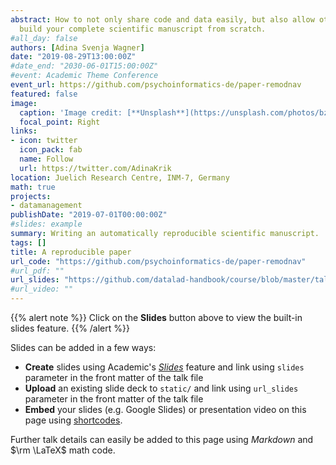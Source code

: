 ```yaml
---
abstract: How to not only share code and data easily, but also allow others to
  build your complete scientific manuscript from scratch.
#all_day: false
authors: [Adina Svenja Wagner]
date: "2019-08-29T13:00:00Z"
#date_end: "2030-06-01T15:00:00Z"
#event: Academic Theme Conference
event_url: https://github.com/psychoinformatics-de/paper-remodnav
featured: false
image:
  caption: 'Image credit: [**Unsplash**](https://unsplash.com/photos/bzdhc5b3Bxs)'
  focal_point: Right
links:
- icon: twitter
  icon_pack: fab
  name: Follow
  url: https://twitter.com/AdinaKrik
location: Juelich Research Centre, INM-7, Germany
math: true
projects:
- datamanagement
publishDate: "2019-07-01T00:00:00Z"
#slides: example
summary: Writing an automatically reproducible scientific manuscript.
tags: []
title: A reproducible paper
url_code: "https://github.com/psychoinformatics-de/paper-remodnav"
#url_pdf: ""
url_slides: "https://github.com/datalad-handbook/course/blob/master/talks/PDFs/reproduciblepaper_INM7seminar_wagner.pdf"
#url_video: ""
---
```


{{% alert note %}}
Click on the **Slides** button above to view the built-in slides feature.
{{% /alert %}}

Slides can be added in a few ways:

- **Create** slides using Academic's [*Slides*](https://sourcethemes.com/academic/docs/managing-content/#create-slides) feature and link using `slides` parameter in the front matter of the talk file
- **Upload** an existing slide deck to `static/` and link using `url_slides` parameter in the front matter of the talk file
- **Embed** your slides (e.g. Google Slides) or presentation video on this page using [shortcodes](https://sourcethemes.com/academic/docs/writing-markdown-latex/).

Further talk details can easily be added to this page using *Markdown* and $\rm \LaTeX$ math code.

